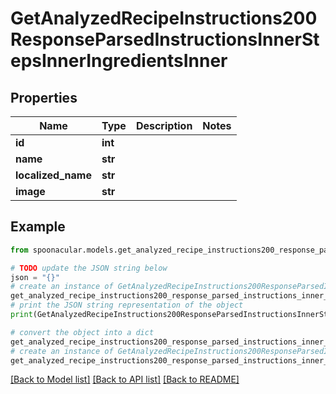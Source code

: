 # GetAnalyzedRecipeInstructions200ResponseParsedInstructionsInnerStepsInnerIngredientsInner


## Properties

Name | Type | Description | Notes
------------ | ------------- | ------------- | -------------
**id** | **int** |  | 
**name** | **str** |  | 
**localized_name** | **str** |  | 
**image** | **str** |  | 

## Example

```python
from spoonacular.models.get_analyzed_recipe_instructions200_response_parsed_instructions_inner_steps_inner_ingredients_inner import GetAnalyzedRecipeInstructions200ResponseParsedInstructionsInnerStepsInnerIngredientsInner

# TODO update the JSON string below
json = "{}"
# create an instance of GetAnalyzedRecipeInstructions200ResponseParsedInstructionsInnerStepsInnerIngredientsInner from a JSON string
get_analyzed_recipe_instructions200_response_parsed_instructions_inner_steps_inner_ingredients_inner_instance = GetAnalyzedRecipeInstructions200ResponseParsedInstructionsInnerStepsInnerIngredientsInner.from_json(json)
# print the JSON string representation of the object
print(GetAnalyzedRecipeInstructions200ResponseParsedInstructionsInnerStepsInnerIngredientsInner.to_json())

# convert the object into a dict
get_analyzed_recipe_instructions200_response_parsed_instructions_inner_steps_inner_ingredients_inner_dict = get_analyzed_recipe_instructions200_response_parsed_instructions_inner_steps_inner_ingredients_inner_instance.to_dict()
# create an instance of GetAnalyzedRecipeInstructions200ResponseParsedInstructionsInnerStepsInnerIngredientsInner from a dict
get_analyzed_recipe_instructions200_response_parsed_instructions_inner_steps_inner_ingredients_inner_from_dict = GetAnalyzedRecipeInstructions200ResponseParsedInstructionsInnerStepsInnerIngredientsInner.from_dict(get_analyzed_recipe_instructions200_response_parsed_instructions_inner_steps_inner_ingredients_inner_dict)
```
[[Back to Model list]](../README.md#documentation-for-models) [[Back to API list]](../README.md#documentation-for-api-endpoints) [[Back to README]](../README.md)


